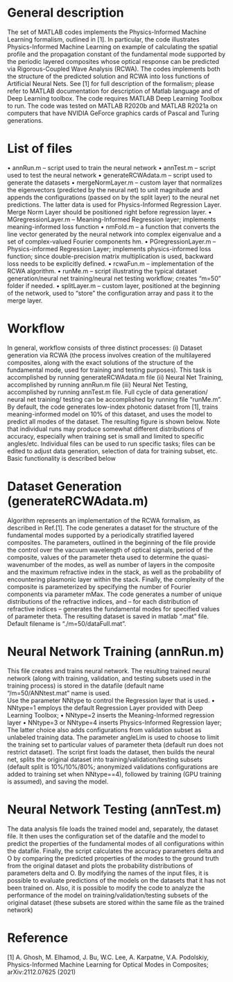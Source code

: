 # General description
The set of MATLAB codes implements the Physics-Informed Machine Learning formalism, outlined in [1]. In particular, the code illustrates Physics-Informed Machine Learning on example of calculating the spatial profile and the propagation constant of the fundamental mode supported by the periodic layered composites whose optical response can be predicted via Rigorous-Coupled Wave Analysis (RCWA). The codes implements both the structure of the predicted solution and RCWA into loss functions of Artificial Neural Nets. See [1] for full description of the formalism; please refer to MATLAB documentation for description of Matlab language and of Deep Learning toolbox.
The code requires MATLAB Deep Learning Toolbox to run. The code was tested on MATLAB R2020b and MATLAB R2021a on computers that have NVIDIA GeForce graphics cards of Pascal and Turing generations. 

# List of files
•	annRun.m – script used to train the neural network
•	annTest.m – script used to test the neural network
•	generateRCWAdata.m – script used to generate the datasets
•	mergeNormLayer.m – custom layer that normalizes the eigenvectors (predicted by the neural net) to unit magnitude and appends the configurations (passed on by the split layer) to the neural net predictions. The latter data is used for Physics-Informed Regression Layer. Merge Norm Layer should be positioned right before regression layer. 
•	MGregressionLayer.m – Meaning-Informed Regression layer; implements meaning-informed loss function
•	nmFold.m – a function that converts the line vector generated by the neural network into complex eigenvalue and a set of complex-valued Fourier components hm. 
•	PGregressionLayer.m – Physics-informed Regression Layer; implements physics-informed loss function; since double-precision matrix multiplication is used, backward loss needs to be explicitly defined. 
•	rcwaFun.m – implementation of the RCWA algorithm. 
•	runMe.m – script illustrating the typical dataset generation/neural net training/neural net testing workflow; creates “m=50” folder if needed. 
•	splitLayer.m – custom layer, positioned at the beginning of the network, used to “store” the configuration array and pass it to the merge layer. 


# Workflow
In general, workflow consists of three distinct processes: 
(i)	Dataset generation via RCWA (the process involves creation of the multilayered composites, along with the exact solutions of the structure of the fundamental mode, used for training and testing purposes). This task is accomplished by running generateRCWAdata.m file
(ii)	Neural Net Training, accomplished by running annRun.m file
(iii)	Neural Net Testing, accomplished by running annTest.m file. 
Full cycle of data generation/ neural net training/ testing can be accomplished by running file “runMe.m”. 
By default, the code generates low-index photonic dataset from [1], trains meaning-informed model on 10% of this dataset, and uses the model to predict all modes of the dataset. The resulting figure is shown below. Note that individual runs may produce somewhat different distributions of accuracy, especially when training set is small and limited to specific angles/etc. 
Individual files can be used to run specific tasks; files can be edited to adjust data generation, selection of data for training subset, etc. Basic functionality is described below

# Dataset Generation (generateRCWAdata.m)
Algorithm represents an implementation of the RCWA formalism, as described in Ref.[1]. The code generates a dataset for the structure of the fundamental modes supported by a periodically stratified layered composites. The parameters, outlined in the beginning of the file provide the control over the vacuum wavelength of optical signals, period of the composite, values of the parameter theta used to determine the quasi-wavenumber of the modes, as well as number of layers in the composite and the maximum refractive index in the stack, as well as the probability of encountering plasmonic layer within the stack. Finally, the complexity of the composite is parameterized by specifying the number of Fourier components via parameter mMax. 
The code generates a number of unique distributions of the refractive indices, and – for each distribution of refractive indices – generates the fundamental modes for specified values of parameter theta. 
The resulting dataset is saved in matlab “.mat” file. Default filename is “./m=50/dataFull.mat”. 

# Neural Network Training (annRun.m)
This file creates and trains neural network. The resulting trained neural network (along with training, validation, and testing subsets used in the training process) is stored in the datafile (default name “/m=50/ANNtest.mat” name is used.  
Use the parameter NNtype to control the Regression layer that is used. 
•	NNtype=1 employs the default Regression Layer provided with Deep Learning Toolbox;
•	NNtype=2 inserts the Meaning-Informed regression layer
•	NNtype=3 or NNtype=4 inserts Physics-Informed Regression layer; The latter choice also adds configurations from validation subset as unlabeled training data. 
The parameter angleLim is used to choose to limit the training set to particular values of parameter theta (default run does not restrict dataset). 
The script first loads the dataset, then builds the neural net, splits the original dataset into training/validation/testing subsets (default split is 10%/10%/80%; anonymized validations configurations are added to training set when NNtype==4), followed by training (GPU training is assumed), and saving the model. 

# Neural Network Testing (annTest.m)
The data analysis file loads the trained model and, separately, the dataset file. It then uses the configuration set of the datafile and the model to predict the properties of the fundamental modes of all configurations within the datafile. Finally, the script calculates the accuracy parameters delta and O by comparing the predicted properties of the modes to the ground truth from the original dataset and plots the probability distributions of parameters delta and O. 
By modifying the names of the input files, it is possible to evaluate predictions of the models on the datasets that it has not been trained on. Also, it is possible to modify the code to analyze the performance of the model on training/validation/testing subsets of the original dataset (these subsets are stored within the same file as the trained network) 

# Reference
[1] A. Ghosh, M. Elhamod, J. Bu, W.C. Lee, A. Karpatne, V.A. Podolskiy, Physics-Informed Machine Learning for Optical Modes in Composites; arXiv:2112.07625 (2021)
